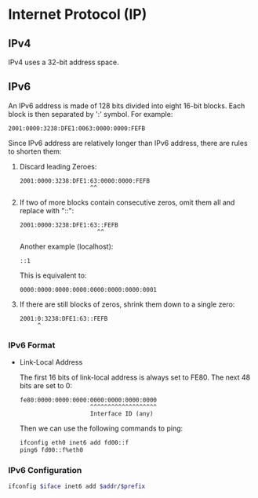 # Internet Protocol (IP)

## IPv4

IPv4 uses a 32-bit address space.

## IPv6

An IPv6 address is made of 128 bits divided into eight 16-bit blocks. Each block is then separated by ':' symbol. For example:

```text
2001:0000:3238:DFE1:0063:0000:0000:FEFB
```

Since IPv6 address are relatively longer than IPv6 address, there are rules to shorten them:

1. Discard leading Zeroes:

    ```text
    2001:0000:3238:DFE1:63:0000:0000:FEFB
                        ^^
    ```

2. If two of more blocks contain consecutive zeros, omit them all and replace with "::":

    ```text
    2001:0000:3238:DFE1:63::FEFB
                          ^^
    ```

    Another example (localhost):

    ```text
    ::1
    ```

    This is equivalent to:

    ```text
    0000:0000:0000:0000:0000:0000:0000:0001
    ```

3. If there are still blocks of zeros, shrink them down to a single zero:

    ```text
    2001:0:3238:DFE1:63::FEFB
         ^
    ```

### IPv6 Format

- Link-Local Address

    The first 16 bits of link-local address is always set to FE80. The next 48 bits are set to 0:

    ```text""::
    fe80:0000:0000:0000:0000:0000:0000:0000
                        ^^^^^^^^^^^^^^^^^^^
                        Interface ID (any)
    ```

    Then we can use the following commands to ping:

    ```bash
    ifconfig eth0 inet6 add fd00::f
    ping6 fd00::f%eth0
    ```

### IPv6 Configuration

```bash
ifconfig $iface inet6 add $addr/$prefix
```